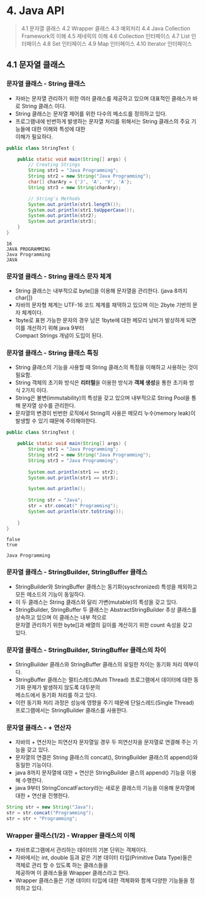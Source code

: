 # 4. Java API

> 4.1 문자열 클래스
> 4.2 Wrapper 클래스
> 4.3 예외처리
> 4.4 Java Collection Framework의 이해
> 4.5 제네릭의 이해
> 4.6 Collection 인터페이스
> 4.7 List 인터페이스
> 4.8 Set 인터페이스
> 4.9 Map 인터페이스
> 4.10 Iterator 인터페이스

## 4.1 문자열 클래스

### 문자열 클래스 - String 클래스
- 자바는 문자열 관리하기 위한 여러 클래스를 제공하고 있으며 대표적인 클래스가 바로 String 클래스 이다.
- String 클래스는 문자열 제어를 위한 다수의 메소드를 정의하고 있다.
- 프로그램내에 빈번하게 발생하는 문자열 처리를 위해서는 String 클래스의 주요 기능들에 대한 이해와 특성에 대한  
  이해가 필요하다.

```java
public class StringTest {

    public static void main(String[] args) {
        // Creating Strings
        String str1 = "Java Programming";
        String str2 = new String("Java Programming");
        char[] charAry = {'J', 'A', 'V', 'A'};
        String str3 = new String(charAry);

        // String's Methods
        System.out.println(str1.length());
        System.out.println(str1.toUpperCase());
        System.out.println(str2);
        System.out.println(str3);
    }
}
``` 

``` console
16
JAVA PROGRAMMING
Java Programming
JAVA
```

### 문자열 클래스 - String 클래스 문자 체계
- String 클래스는 내부적으로 byte[]을 이용해 문자열을 관리한다. (java 8까지 char[])
- 자바의 문자형 체계는 UTF-16 코드 체계를 채댁하고 있으며 이는 2byte 기반의 문자 체계이다.
- 1byte로 표현 가능한 문자의 경우 남은 1byte에 대한 메모리 낭비가 발상하게 되면 이를 개선하기 위해 java 9부터  
  Compact Strings 개념이 도입이 된다.

### 문자열 클래스 - String 클래스 특징
- String 클래스의 기능을 사용할 때 String 클래스의 특징을 이해하고 사용하는 것이 필요함.
- String 객체의 초기화 방식은 **리터럴**을 이용한 방식과 **객체 생성**을 통한 초기화 방식 2가지 이다.
- String은 불변(immutability)의 특성을 갖고 있으며 내부적으로 String Pool을 통해 문자열 상수를 관리한다.
- 문자열의 변경이 빈번한 로직에서 String의 사용은 메모리 누수(memory leak)이 발생할 수 있기 떄문에 주의해야한다.

```java
public class StringTest {

    public static void main(String[] args) {
        String str1 = "Java Programming";
        String str2 = new String("Java Programming");
        String str3 = "Java Programming";
    
        System.out.println(str1 == str2);
        System.out.println(str1 == str3);

        System.out.println();
  
        String str = "Java";
        str = str.concat(" Programming");
        System.out.println(str.toString());
        
    }
}
```
``` console
false
true

Java Programming
```

### 문자열 클래스 - StringBuilder, StringBuffer 클래스
- StringBuilder와 StringBuffer 클래스는 동기화(syschronized) 특성을 제외하고 모든 메소드의 기능이 동일하다.
- 이 두 클래스는 String 클래스와 달리 가변(mutable)의 특성을 갖고 있다.
- StringBuilder, StringBuffer 두 클래스는 AbstractStringBuilder 추상 클래스를 상속하고 있으며 이 클래스는 내부 적으로  
  문자열 관리하기 위한 byte[]과 배열의 길이를 계산히기 위한 count 속성을 갖고 있다.


### 문자열 클래스 - StringBuilder, StringBuffer 클래스의 차이
- StringBuilder 클래스와 StringBuffer 클래스의 유일한 차이는 동기화 처리 여부이다.
- StringBuffer 클래스는 멀티스레드(Multi Thread) 프로그램에서 데이터에 대한 동기화 문제가 발생하지 않도록 대두분의  
  메소드에서 동기화 처리를 하고 있다.
- 이런 동기화 처리 과정은 성능에 영향을 주기 때문에 단일스레드(Single Thread) 프로그램에서는 StringBuilder 클래스를 사용한다.

### 문자열 클래스 - + 연산자
- 자바의 + 연산자는 피연산자 문자열일 경우 두 피연산자을 문자열로 연결해 주는 기능을 갖고 있다.
- 문자열의 연결은 String 클래스의 concat(), StringBuilder 클래스의 append()와 동일한 기능이다.
- java 8까지 문자열에 대한 + 연산은 StringBuilder 클스의 append() 기능을 이용해 수행한다.
- java 9부터 StringConcatFactory라는 새로운 클래스의 기능을 이용해 문자열에 대한 + 연산을 진행한다.

``` java
String str = new String("Java");
str = str.concat("Programming");
str = str + "Programming";
```

### Wrapper 클래스(1/2) - Wrapper 클래스의 이해
- 자바프로그램에서 관리하는 데이터의 기본 단위는 객체이다.
- 자바에서는 int, double 등과 같은 기본 데이터 타입(Primitive Data Type)들은 객체로 관리 할 수 있도록 하는 클래스들을  
  제공하며 이 클래스들을 Wrapper 클래스라고 한다.
- Wrapper 클래스들은 기본 데이터 타입에 대한 객체화와 함께 다양한 기능들을 정의하고 있다.

